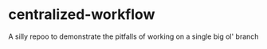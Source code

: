 # centralized-workflow

A silly repoo to demonstrate the pitfalls of working on a single big ol' branch
